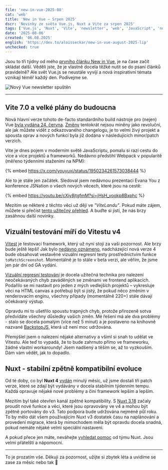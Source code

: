 ```yaml
---
file: 'new-in-vue-2025-08'
cat: 'web'
title: 'New in Vue – Srpen 2025'
dscr: 'Novinky ze světa Vue.js, Nuxt a Vite za srpen 2025'
tags: ['Vue.js', 'Nuxt', 'Vite', 'newsletter', 'web', 'JavaScript', 'novinka']
date: '2025-08-06'
created: '06.08.2025'
english: 'https://dev.to/aloisseckar/new-in-vue-august-2025-lip'
unchecked: true
---
```


Jsou to tři týdny od mého [prvního článku New in Vue](https://dev.to/aloisseckar/new-in-vue-july-2025-24id), je na čase začít skládat další. Věděli jste, že je vlastně docela těžké nutit se do psaní článků pravidelně? Ale svět Vue.js se neustále vyvíjí a nová inspirativní témata vznikají téměř každý den. Podívejme se.

![Nový Vue newsletter spuštěn](https://dev-to-uploads.s3.amazonaws.com/uploads/articles/csywjp8b1lrbu95xywgi.png)

---

## Vite 7.0 a velké plány do budoucna

Nová hlavní verze tohoto de-facto standardního build nástroje pro (nejen) Vue [byla vydána 24. června](https://vite.dev/blog/announcing-vite7). [Změny](https://github.com/vitejs/vite/blob/main/packages/vite/CHANGELOG.md#700-2025-06-24) tentokrát nejsou míněny jako revoluční, ale jak můžete vidět z odkazovaného changelogu, je to velmi živý projekt a spousta oprav a nových funkcí byla již dodána v následujících minor/patch verzích.

Vite je dnes pojem v moderním světě JavaScriptu, pomalu si razí cestu do více a více projektů a frameworků. Nedávno předstihl Webpack v popularitě (měřeno týdenními staženími na NPM):

{% embed https://x.com/youyuxi/status/1950234261573038444 %}

Ale to je stále jen začátek. Sledoval jsem nedávnou prezentaci Evana You z konference JSNation o všech nových věcech, které jsou na cestě:

{% embed https://youtu.be/cXiy8jtgfmM?si=jHsH_vookp8Bxphc %}

Mezitím se některé z těchto věcí už dějí ve _"ViteLandu"_. Pokud máte zájem, můžete si přečíst [tento užitečný přehled](https://voidzero.dev/posts/whats-new-jul-2025). A buďte si jistí, že nás brzy zasáhnou další novinky.

## Vizuální testování míří do Vitestu v4

[Vitest](https://vitest.dev/) je testovací framework, který už nyní stojí za vaši pozornost. Ale brzy bude ještě lepší! Jak bylo [nedávno oznámeno](https://x.com/TheAlexLichter/status/1952457050883236296), nadcházející nová verze 4 bude obsahovat vestavěné vizuální regresní testy prostřednictvím funkce `toMatchScreenshot`. Momentálně je to stále v beta verzi, ale věřím, že jsme jen pár dní od GA vydání.

[Vizuální regresní testování](https://github.com/mojoaxel/awesome-regression-testing) je docela užitečná technika pro nalezení neočekávaných chyb zaváděných se změnami ve frontend aplikacích. Podařilo se mi nastavit pro jeden z mých vedlejších projektů – vykresluje věci na HTML canvas a potřebuji být si jistý, že pokud něco změním v renderovacím enginu, všechny případy (momentálně 220+) stále dávají očekávaný výstup.

Opravdu mi to ušetřilo spoustu trapných chyb, protože přirozeně sotva předvídáte všechny důsledky vašich změn. Mé řešení má ale dva problémy - stalo se docela pomalým (více než 5 minut) a je postaveno na knihovně nazvané [BackstopJS](https://github.com/garris/backstopjs), která už není moc udržována.

Přemýšlel jsem o nalezení nějaké alternativy a všiml si snah to udělat ve Vitestu. Ale teď to vypadá, že to bude zahrnuto přímo ve frameworku, žádné vlastní workaroundy! Jsem nadšený a těším se, až to vyzkouším. Dám vám vědět, jak to dopadlo.

## Nuxt - stabilní zpětně kompatibilní evoluce

Od té doby, co byl **Nuxt 4** [vydán](https://nuxt.com/blog/v4) minulý měsíc, už jsme dostali tři patch verze, které se zdají být vydávány v docela stabilním týdenním tempu. Každá opravuje nějaké nové problémy a činí framework lepším a lepším.

Mezitím byl také otevřen kanál zpětné kompatibility. S [Nuxt 3.18](https://nuxt.com/blog/v3-18) začaly proudit nové funkce a věci, které jsou opravovány ve v4 a mohou být zpětně portovány do v3. Tato podpora bude udržována nejméně půl roku. To by mělo dát všem používajícím Nuxt v3 dostatek času na naplánování a provedení migrace, která by mimochodem měla být opravdu docela snadná, pokud nemáte nějaké velmi speciální nastavení.

A pokud přece jen máte, neváhejte [vyhledat pomoc](https://nuxt.com/docs/4.x/community/getting-help) od týmu Nuxt. Jsou velmi přátelští a nápomocní.

---

To je prozatím vše. Děkuji za pozornost, užijte si zbytek léta a uvidíme se zase za měsíc nebo tak :wave:

